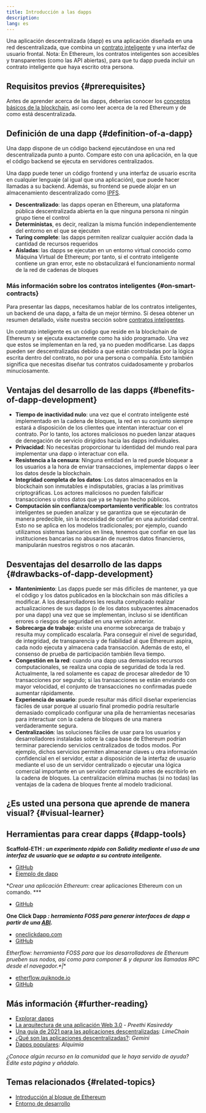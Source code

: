 ```yaml
---
title: Introducción a las dapps
description:
lang: es
---
```


Una aplicación descentralizada (dapp) es una aplicación diseñada en una red descentralizada, que combina un [contrato inteligente](/developers/docs/smart-contracts/) y una interfaz de usuario frontal. Nota: En Ethereum, los contratos inteligentes son accesibles y transparentes (como las API abiertas), para que tu dapp pueda incluir un contrato inteligente que haya escrito otra persona.

## Requisitos previos {#prerequisites}

Antes de aprender acerca de las dapps, deberías conocer los [conceptos básicos de la blockchain](/developers/docs/intro-to-ethereum/), así como leer acerca de la red Ethereum y de como está descentralizada.

## Definición de una dapp {#definition-of-a-dapp}

Una dapp dispone de un código backend ejecutándose en una red descentralizada punto a punto. Compare esto con una aplicación, en la que el código backend se ejecuta en servidores centralizados.

Una dapp puede tener un código frontend y una interfaz de usuario escrita en cualquier lenguaje (al igual que una aplicación), que puede hacer llamadas a su backend. Además, su frontend se puede alojar en un almacenamiento descentralizado como [IPFS](https://ipfs.io/).

- **Descentralizado**: las dapps operan en Ethereum, una plataforma pública descentralizada abierta en la que ninguna persona ni ningún grupo tiene el control
- **Deterministas**, es decir, realizan la misma función independientemente del entorno en el que se ejecuten
- **Turing complete**: las dapps permiten realizar cualquier acción dada la cantidad de recursos requeridos
- **Aisladas**: las dapps se ejecutan en un entorno virtual conocido como Máquina Virtual de Ethereum; por tanto, si el contrato inteligente contiene un gran error, este no obstaculizará el funcionamiento normal de la red de cadenas de bloques

### Más información sobre los contratos inteligentes {#on-smart-contracts}

Para presentar las dapps, necesitamos hablar de los contratos inteligentes, un backend de una dapp, a falta de un mejor término. Si desea obtener un resumen detallado, visite nuestra sección sobre [contratos inteligentes](/developers/docs/smart-contracts/).

Un contrato inteligente es un código que reside en la blockchain de Ethereum y se ejecuta exactamente como ha sido programado. Una vez que estos se implementan en la red, ya no pueden modificarse. Las dapps pueden ser descentralizadas debido a que están controladas por la lógica escrita dentro del contrato, no por una persona o compañía. Esto también significa que necesitas diseñar tus contratos cuidadosamente y probarlos minuciosamente.

## Ventajas del desarrollo de las dapps {#benefits-of-dapp-development}

- **Tiempo de inactividad nulo**: una vez que el contrato inteligente esté implementado en la cadena de bloques, la red en su conjunto siempre estará a disposición de los clientes que intentan interactuar con el contrato. Por lo tanto, los actores maliciosos no pueden lanzar ataques de denegación de servicio dirigidos hacia las dapps individuales.
- **Privacidad**: No necesitas proporcionar tu identidad del mundo real para implementar una dapp o interactuar con ella.
- **Resistencia a la censura**: Ninguna entidad en la red puede bloquear a los usuarios a la hora de enviar transacciones, implementar dapps o leer los datos desde la blockchain.
- **Integridad completa de los datos**: Los datos almacenados en la blockchain son inmutables e indisputables, gracias a las primitivas criptográficas. Los actores maliciosos no pueden falsificar transacciones u otros datos que ya se hayan hecho públicos.
- **Computación sin confianza/comportamiento verificable**: los contratos inteligentes se pueden analizar y se garantiza que se ejecutarán de manera predecible, sin la necesidad de confiar en una autoridad central. Esto no se aplica en los modelos tradicionales; por ejemplo, cuando utilizamos sistemas bancarios en línea, tenemos que confiar en que las instituciones bancarias no abusarán de nuestros datos financieros, manipularán nuestros registros o nos atacarán.

## Desventajas del desarrollo de las dapps {#drawbacks-of-dapp-development}

- **Mantenimiento**: Las dapps puede ser más difíciles de mantener, ya que el código y los datos publicados en la blockchain son más difíciles a modificar. A los desarrolladores les resulta complicado realizar actualizaciones de sus dapps (o de los datos subyacentes almacenados por una dapp) una vez que se implementan, incluso si se identifican errores o riesgos de seguridad en una versión anterior.
- **Sobrecarga de trabajo**: existe una enorme sobrecarga de trabajo y resulta muy complicado escalarla. Para conseguir el nivel de seguridad, de integridad, de transparencia y de fiabilidad al que Ethereum aspira, cada nodo ejecuta y almacena cada transacción. Además de esto, el consenso de prueba de participación también lleva tiempo.
- **Congestión en la red**: cuando una dapp usa demasiados recursos computacionales, se realiza una copia de seguridad de toda la red. Actualmente, la red solamente es capaz de procesar alrededor de 10 transacciones por segundo; si las transacciones se están enviando con mayor velocidad, el conjunto de transacciones no confirmadas puede aumentar rápidamente.
- **Experiencia de usuario**: puede resultar más difícil diseñar experiencias fáciles de usar porque al usuario final promedio podría resultarle demasiado complicado configurar una pila de herramientas necesarias para interactuar con la cadena de bloques de una manera verdaderamente segura.
- **Centralización**: las soluciones fáciles de usar para los usuarios y desarrolladores instaladas sobre la capa base de Ethereum podrían terminar pareciendo servicios centralizados de todos modos. Por ejemplo, dichos servicios permiten almacenar claves u otra información confidencial en el servidor, estar a disposición de la interfaz de usuario mediante el uso de un servidor centralizado o ejecutar una lógica comercial importante en un servidor centralizado antes de escribirlo en la cadena de bloques. La centralización elimina muchas (si no todas) las ventajas de la cadena de bloques frente al modelo tradicional.

## ¿Es usted una persona que aprende de manera visual? {#visual-learner}

<YouTube id="F50OrwV6Uk8" />

## Herramientas para crear dapps {#dapp-tools}

**Scaffold-ETH _: un experimento rápido con Solidity mediante el uso de una interfaz de usuario que se adapta a su contrato inteligente._**

- [GitHub](https://github.com/austintgriffith/scaffold-eth)
- [Ejemplo de dapp](https://punkwallet.io/)

**Crear una aplicación Ethereum*: crear aplicaciones Ethereum con un comando. ***

- [GitHub](https://github.com/paulrberg/create-eth-app)

**One Click Dapp _: herramienta FOSS para generar interfaces de dapp a partir de una [ABI](/glossary/#abi)._**

- [oneclickdapp.com](https://oneclickdapp.com)
- [GitHub](https://github.com/oneclickdapp/oneclickdapp-v1)

**Etherflow*: herramienta FOSS para que los desarrolladores de Ethereum prueben sus nodos, así como para componer & y depurar las llamadas RPC desde el navegador.*|**

- [etherflow.quiknode.io](https://etherflow.quiknode.io/)
- [GitHub](https://github.com/abunsen/etherflow)

## Más información {#further-reading}

- [Explorar dapps](/dapps)
- [La arquitectura de una aplicación Web 3.0](https://www.preethikasireddy.com/post/the-architecture-of-a-web-3-0-application) - _Preethi Kasireddy_
- [Una guía de 2021 para las aplicaciones descentralizadas](https://limechain.tech/blog/what-are-dapps-the-2021-guide/): _LimeChain_
- [¿Qué son las aplicaciones descentralizadas?](https://www.gemini.com/cryptopedia/decentralized-applications-defi-dapps): _Gemini_
- [Dapps populares](https://www.alchemy.com/dapps): _Alquimia_

_¿Conoce algún recurso en la comunidad que le haya servido de ayuda? Edite esta página y añádalo._

## Temas relacionados {#related-topics}

- [Introducción al bloque de Ethereum](/developers/docs/ethereum-stack/)
- [Entorno de desarrollo](/developers/docs/frameworks/)
